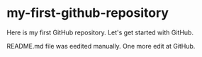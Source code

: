 # my-first-github-repository
Here is my first GitHub repository. Let's get started with GitHub.

README.md file was eedited manually. One more edit at GitHub.

